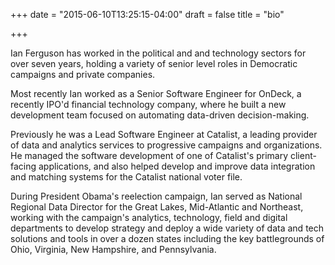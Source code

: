 +++
date = "2015-06-10T13:25:15-04:00"
draft = false
title = "bio"

+++

Ian Ferguson has worked in the political and and technology sectors for over seven years, holding a variety of senior level roles in Democratic campaigns and private companies.  

Most recently Ian worked as a Senior Software Engineer for OnDeck, a recently IPO'd financial technology company, where he built a new development team focused on automating data-driven decision-making.  

Previously he was a Lead Software Engineer at Catalist, a leading provider of data and analytics services to progressive campaigns and organizations.  He managed the software development of one of Catalist's primary client-facing applications, and also helped develop and improve data integration and matching systems for the Catalist national voter file.  

During President Obama's reelection campaign, Ian served as National Regional Data Director for the Great Lakes, Mid-Atlantic and Northeast, working with the campaign's analytics, technology, field and digital departments to develop strategy and deploy a wide variety of data and tech solutions and tools in over a dozen states including the key battlegrounds of Ohio, Virginia, New Hampshire, and Pennsylvania.  
